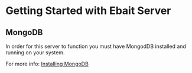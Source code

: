# Getting Started with Ebait Server

## MongoDB 

In order for this server to function you must have MongodDB installed and running on your system.

For more info: [Installing MongoDB](https://www.mongodb.com/docs/manual/installation/)


